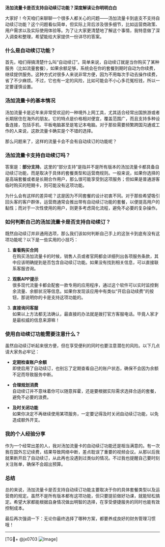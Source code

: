 **汤加流量卡是否支持自动续订功能？深度解读让你明明白白**

大家好！今天咱们来聊聊一个很多人都关心的问题——汤加流量卡到底支不支持自动续订功能？这个问题看似简单，但实际上背后涉及很多细节，比如运营商政策、用户需求以及实际使用体验等。为了让大家更清楚地了解这个事情，我特意做了深入调查和整理，希望能给大家提供一份详尽的答案。

### 什么是自动续订功能？

首先，咱们得搞清楚什么叫“自动续订”。简单来说，自动续订就是当你购买了某种服务（比如流量套餐），如果余额足够，系统会在你的套餐到期时自动为你续费，继续提供服务。这种方式对很多人来说非常方便，因为不用每次手动去操作续费，省了不少麻烦。不过，它也有一定的风险，比如可能会不小心多花冤枉钱，所以一定要谨慎设置。

### 汤加流量卡的基本情况

汤加流量卡是近年来非常受欢迎的一种境外上网工具，尤其适合经常出国旅游或者长期居住在海外的朋友。它的特点是价格相对便宜，覆盖范围广，而且支持多种设备连接，包括手机、平板电脑甚至是笔记本电脑。对于那些需要频繁跨国沟通或工作的人来说，这款流量卡确实是个不错的选择。

那么问题来了，这样的流量卡会不会有自动续订的功能呢？

### 汤加流量卡支持自动续订吗？

答案是：**部分支持**。这里的“部分支持”是指并不是所有版本的汤加流量卡都具备自动续订功能，而是取决于具体的套餐类型和运营商规则。一般来说，如果你选择的是高端套餐或者是长期合作用户，那么很可能享受到这项服务；但如果是普通游客临时购买的短期卡，则可能没有这项功能。

为什么会有这样的差异呢？这是因为不同套餐的设计初衷不同。对于那些希望吸引回头客的客户群体，运营商通常会推出带有自动续订功能的套餐，以便提高用户的黏性；而对于一次性使用的用户，则更多考虑简化流程，避免不必要的复杂操作。

### 如何判断自己的汤加流量卡是否支持自动续订？

既然自动续订并非通用选项，那么我们该如何判断自己手上的这张卡到底有没有这项功能呢？以下是一些实用的小技巧：

1. **查看购买合同**  
   在购买汤加流量卡的时候，销售人员或者官网都会详细列出各项服务条款，其中应该明确提到是否包含自动续订功能。如果没有找到相关信息，可以直接联系客服咨询。

2. **观察APP提示**  
   很多现代流量卡都会配套一款专用的应用程序，通过这个软件可以实时监控剩余流量、余额状况等信息。如果你发现该应用中有类似“开启自动续费”的按钮，那说明你的卡是支持这项功能的。

3. **直接询问客服**  
   如果以上方法都无法确认，最直接的办法就是拨打官方客服电话。毕竟人家才是最权威的信息来源嘛！

### 使用自动续订功能需要注意什么？

虽然自动续订听起来很方便，但在享受便利的同时也要注意潜在的风险。以下几点请大家务必牢记：

- **定期检查账户余额**  
  即使启用了自动续订，也别忘了定期查看自己的账户状态，确保不会因为余额不足而导致服务中断。

- **合理规划消费**  
  自动续订并不意味着你可以随意挥霍，还是要根据实际需求选择合适的套餐，避免不必要的浪费。

- **及时关闭功能**  
  如果你决定不再继续使用某项服务，一定要记得及时关闭自动续订功能，以免造成额外开支。

### 我的个人经验分享

作为一个经常出差的人，我对汤加流量卡的自动续订功能还是相当满意的。有一次我在国外忘记续费，结果导致网络中断，差点耽误了重要的视频会议。从那以后我就果断开启了自动续订，从此再也没遇到过类似的情况。不过我也提醒自己要时刻关注账单，确保不会超出预算。

### 总结

总的来说，汤加流量卡是否支持自动续订功能主要取决于你的具体套餐类型以及运营商的规定。虽然不是所有版本都有这项功能，但只要提前做好功课，就能轻松搞定。希望大家都能根据自身情况做出明智的选择，在享受便捷服务的同时也能有效控制成本。

最后再次强调一下：无论你最终选择了哪种方案，都要养成良好的财务管理习惯哦！

---

[TG💪+ @jx0703 ![Image](https://github.com/user-attachments/assets/dbca1d08-cadb-493c-b0ec-ad6f7a83f270)]